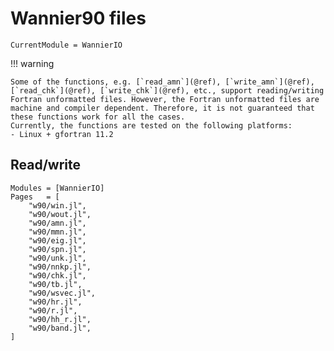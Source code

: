 # Wannier90 files

```@meta
CurrentModule = WannierIO
```

!!! warning

    Some of the functions, e.g. [`read_amn`](@ref), [`write_amn`](@ref),
    [`read_chk`](@ref), [`write_chk`](@ref), etc., support reading/writing
    Fortran unformatted files. However, the Fortran unformatted files are
    machine and compiler dependent. Therefore, it is not guaranteed that
    these functions work for all the cases.
    Currently, the functions are tested on the following platforms:
    - Linux + gfortran 11.2

## Read/write

```@autodocs
Modules = [WannierIO]
Pages   = [
    "w90/win.jl",
    "w90/wout.jl",
    "w90/amn.jl",
    "w90/mmn.jl",
    "w90/eig.jl",
    "w90/spn.jl",
    "w90/unk.jl",
    "w90/nnkp.jl",
    "w90/chk.jl",
    "w90/tb.jl",
    "w90/wsvec.jl",
    "w90/hr.jl",
    "w90/r.jl",
    "w90/hh_r.jl",
    "w90/band.jl",
]
```
